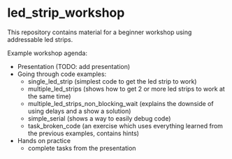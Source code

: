 # led_strip_workshop
This repository contains material for a beginner workshop using addressable led strips.

Example workshop agenda:
- Presentation (TODO: add presentation)
- Going through code examples:
  - single_led_strip (simplest code to get the led strip to work)
  - multiple_led_strips (shows how to get 2 or more led strips to work at the same time)
  - multiple_led_strips_non_blocking_wait (explains the downside of using delays and a show a solution)
  - simple_serial (shows a way to easily debug code)
  - task_broken_code (an exercise which uses everything learned from the previous examples, contains hints)
- Hands on practice
  - complete tasks from the presentation
